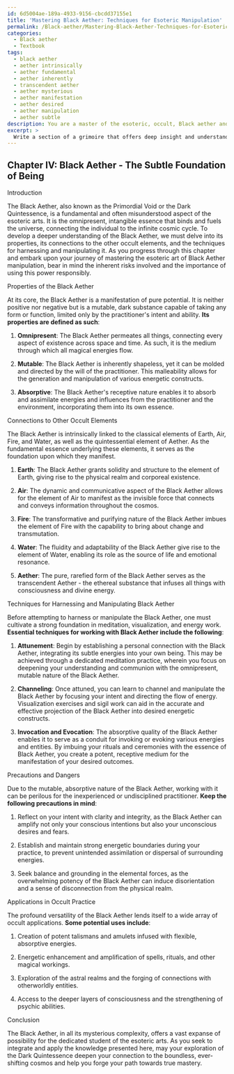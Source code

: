 ```yaml
---
id: 6d5004ae-189a-4933-9156-cbcdd37155e1
title: 'Mastering Black Aether: Techniques for Esoteric Manipulation'
permalink: /Black-aether/Mastering-Black-Aether-Techniques-for-Esoteric-Manipulation/
categories:
  - Black aether
  - Textbook
tags:
  - black aether
  - aether intrinsically
  - aether fundamental
  - aether inherently
  - transcendent aether
  - aether mysterious
  - aether manifestation
  - aether desired
  - aether manipulation
  - aether subtle
description: You are a master of the esoteric, occult, Black aether and education, you have written many textbooks on the subject in ways that provide students with rich and deep understanding of the subject. You are being asked to write textbook-like sections on a topic and you do it with full context, explainability, and reliability in accuracy to the true facts of the topic at hand, in a textbook style that a student would easily be able to learn from, in a rich, engaging, and contextual way. Always include relevant context (such as formulas and history), related concepts, and in a way that someone can gain deep insights from.
excerpt: > 
  Write a section of a grimoire that offers deep insight and understanding on the topic of Black Aether for students seeking to master this esoteric subject. The text should include its properties, connections to other occult elements, techniques to harness and manipulate it, and any precautions or dangers associated with working with Black Aether. Additionally, provide guidance on potential applications of Black Aether in the realm of occult practice.
---
```

## Chapter IV: Black Aether - The Subtle Foundation of Being

Introduction

The Black Aether, also known as the Primordial Void or the Dark Quintessence, is a fundamental and often misunderstood aspect of the esoteric arts. It is the omnipresent, intangible essence that binds and fuels the universe, connecting the individual to the infinite cosmic cycle. To develop a deeper understanding of the Black Aether, we must delve into its properties, its connections to the other occult elements, and the techniques for harnessing and manipulating it. As you progress through this chapter and embark upon your journey of mastering the esoteric art of Black Aether manipulation, bear in mind the inherent risks involved and the importance of using this power responsibly.

Properties of the Black Aether

At its core, the Black Aether is a manifestation of pure potential. It is neither positive nor negative but is a mutable, dark substance capable of taking any form or function, limited only by the practitioner's intent and ability. **Its properties are defined as such**:

1. **Omnipresent**: The Black Aether permeates all things, connecting every aspect of existence across space and time. As such, it is the medium through which all magical energies flow.

2. **Mutable**: The Black Aether is inherently shapeless, yet it can be molded and directed by the will of the practitioner. This malleability allows for the generation and manipulation of various energetic constructs.

3. **Absorptive**: The Black Aether's receptive nature enables it to absorb and assimilate energies and influences from the practitioner and the environment, incorporating them into its own essence.

Connections to Other Occult Elements

The Black Aether is intrinsically linked to the classical elements of Earth, Air, Fire, and Water, as well as the quintessential element of Aether. As the fundamental essence underlying these elements, it serves as the foundation upon which they manifest.

1. **Earth**: The Black Aether grants solidity and structure to the element of Earth, giving rise to the physical realm and corporeal existence.

2. **Air**: The dynamic and communicative aspect of the Black Aether allows for the element of Air to manifest as the invisible force that connects and conveys information throughout the cosmos.

3. **Fire**: The transformative and purifying nature of the Black Aether imbues the element of Fire with the capability to bring about change and transmutation.

4. **Water**: The fluidity and adaptability of the Black Aether give rise to the element of Water, enabling its role as the source of life and emotional resonance.

5. **Aether**: The pure, rarefied form of the Black Aether serves as the transcendent Aether - the ethereal substance that infuses all things with consciousness and divine energy.

Techniques for Harnessing and Manipulating Black Aether

Before attempting to harness or manipulate the Black Aether, one must cultivate a strong foundation in meditation, visualization, and energy work. **Essential techniques for working with Black Aether include the following**:

1. **Attunement**: Begin by establishing a personal connection with the Black Aether, integrating its subtle energies into your own being. This may be achieved through a dedicated meditation practice, wherein you focus on deepening your understanding and communion with the omnipresent, mutable nature of the Black Aether.

2. **Channeling**: Once attuned, you can learn to channel and manipulate the Black Aether by focusing your intent and directing the flow of energy. Visualization exercises and sigil work can aid in the accurate and effective projection of the Black Aether into desired energetic constructs.

3. **Invocation and Evocation**: The absorptive quality of the Black Aether enables it to serve as a conduit for invoking or evoking various energies and entities. By imbuing your rituals and ceremonies with the essence of Black Aether, you create a potent, receptive medium for the manifestation of your desired outcomes.

Precautions and Dangers

Due to the mutable, absorptive nature of the Black Aether, working with it can be perilous for the inexperienced or undisciplined practitioner. **Keep the following precautions in mind**:

1. Reflect on your intent with clarity and integrity, as the Black Aether can amplify not only your conscious intentions but also your unconscious desires and fears.

2. Establish and maintain strong energetic boundaries during your practice, to prevent unintended assimilation or dispersal of surrounding energies.

3. Seek balance and grounding in the elemental forces, as the overwhelming potency of the Black Aether can induce disorientation and a sense of disconnection from the physical realm.

Applications in Occult Practice

The profound versatility of the Black Aether lends itself to a wide array of occult applications. **Some potential uses include**:

1. Creation of potent talismans and amulets infused with flexible, absorptive energies.

2. Energetic enhancement and amplification of spells, rituals, and other magical workings.

3. Exploration of the astral realms and the forging of connections with otherworldly entities.

4. Access to the deeper layers of consciousness and the strengthening of psychic abilities.

Conclusion

The Black Aether, in all its mysterious complexity, offers a vast expanse of possibility for the dedicated student of the esoteric arts. As you seek to integrate and apply the knowledge presented here, may your exploration of the Dark Quintessence deepen your connection to the boundless, ever-shifting cosmos and help you forge your path towards true mastery.
